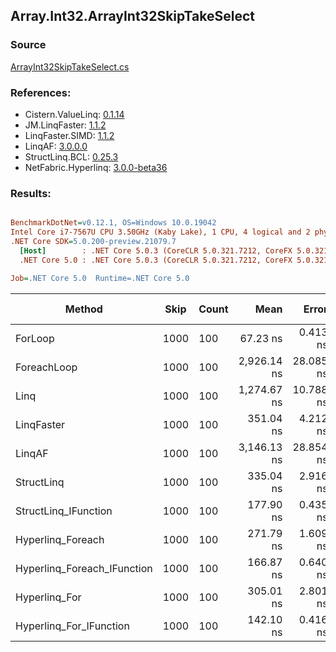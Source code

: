 ﻿## Array.Int32.ArrayInt32SkipTakeSelect

### Source
[ArrayInt32SkipTakeSelect.cs](../LinqBenchmarks/Array/Int32/ArrayInt32SkipTakeSelect.cs)

### References:
- Cistern.ValueLinq: [0.1.14](https://www.nuget.org/packages/Cistern.ValueLinq/0.1.14)
- JM.LinqFaster: [1.1.2](https://www.nuget.org/packages/JM.LinqFaster/1.1.2)
- LinqFaster.SIMD: [1.1.2](https://www.nuget.org/packages/LinqFaster.SIMD/1.0.3)
- LinqAF: [3.0.0.0](https://www.nuget.org/packages/LinqAF/3.0.0.0)
- StructLinq.BCL: [0.25.3](https://www.nuget.org/packages/StructLinq.BCL/0.25.3)
- NetFabric.Hyperlinq: [3.0.0-beta36](https://www.nuget.org/packages/NetFabric.Hyperlinq/3.0.0-beta36)

### Results:
``` ini

BenchmarkDotNet=v0.12.1, OS=Windows 10.0.19042
Intel Core i7-7567U CPU 3.50GHz (Kaby Lake), 1 CPU, 4 logical and 2 physical cores
.NET Core SDK=5.0.200-preview.21079.7
  [Host]        : .NET Core 5.0.3 (CoreCLR 5.0.321.7212, CoreFX 5.0.321.7212), X64 RyuJIT
  .NET Core 5.0 : .NET Core 5.0.3 (CoreCLR 5.0.321.7212, CoreFX 5.0.321.7212), X64 RyuJIT

Job=.NET Core 5.0  Runtime=.NET Core 5.0  

```
|                      Method | Skip | Count |        Mean |     Error |    StdDev | Ratio | RatioSD |  Gen 0 | Gen 1 | Gen 2 | Allocated |
|---------------------------- |----- |------ |------------:|----------:|----------:|------:|--------:|-------:|------:|------:|----------:|
|                     ForLoop | 1000 |   100 |    67.23 ns |  0.413 ns |  0.366 ns |  1.00 |    0.00 |      - |     - |     - |         - |
|                 ForeachLoop | 1000 |   100 | 2,926.14 ns | 28.085 ns | 26.271 ns | 43.56 |    0.36 | 0.0153 |     - |     - |      32 B |
|                        Linq | 1000 |   100 | 1,274.67 ns | 10.788 ns |  9.563 ns | 18.96 |    0.13 | 0.0725 |     - |     - |     152 B |
|                  LinqFaster | 1000 |   100 |   351.04 ns |  4.212 ns |  3.940 ns |  5.22 |    0.08 | 0.6080 |     - |     - |    1272 B |
|                      LinqAF | 1000 |   100 | 3,146.13 ns | 28.854 ns | 25.579 ns | 46.80 |    0.50 |      - |     - |     - |         - |
|                  StructLinq | 1000 |   100 |   335.04 ns |  2.916 ns |  2.727 ns |  4.98 |    0.05 | 0.0458 |     - |     - |      96 B |
|        StructLinq_IFunction | 1000 |   100 |   177.90 ns |  0.435 ns |  0.385 ns |  2.65 |    0.01 |      - |     - |     - |         - |
|           Hyperlinq_Foreach | 1000 |   100 |   271.79 ns |  1.609 ns |  1.426 ns |  4.04 |    0.03 |      - |     - |     - |         - |
| Hyperlinq_Foreach_IFunction | 1000 |   100 |   166.87 ns |  0.640 ns |  0.568 ns |  2.48 |    0.02 |      - |     - |     - |         - |
|               Hyperlinq_For | 1000 |   100 |   305.01 ns |  2.801 ns |  2.483 ns |  4.54 |    0.05 |      - |     - |     - |         - |
|     Hyperlinq_For_IFunction | 1000 |   100 |   142.10 ns |  0.416 ns |  0.369 ns |  2.11 |    0.01 |      - |     - |     - |         - |
